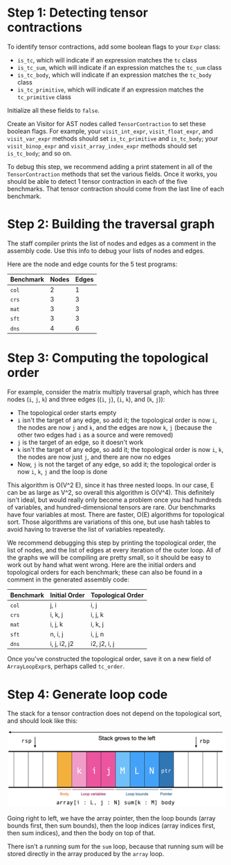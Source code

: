 

# Step 1: Detecting tensor contractions

To identify tensor contractions, add some boolean flags to your
`Expr` class:

- `is_tc`, which will indicate if an expression matches the `tc` class
- `is_tc_sum`, which will indicate if an expression matches the
  `tc_sum` class
- `is_tc_body`, which will indicate if an expression matches the
  `tc_body` class
- `is_tc_primitive`, which will indicate if an expression matches the
  `tc_primitive` class

Initialize all these fields to `false`.

Create an Visitor for AST nodes called `TensorContraction` to set these
boolean flags. For example, your `visit_int_expr`, `visit_float_expr`, and
`visit_var_expr` methods should set `is_tc_primitive` and `is_tc_body`; your
`visit_binop_expr` and `visit_array_index_expr` methods should set
`is_tc_body`; and so on.

To debug this step, we recommend adding a print statement in all of
the `TensorContraction` methods that set the various fields. Once it
works, you should be able to detect 1 tensor contraction in each of
the five benchmarks. That tensor contraction should come from the last
line of each benchmark.


# Step 2: Building the traversal graph

The staff compiler prints the list of nodes and edges as a comment in the
assembly code. Use this info to debug your lists of nodes and edges.

Here are the node and edge counts for the 5 test programs:

| Benchmark | Nodes | Edges |
|-----------|-------|-------|
| `col`     | 2     | 1     |
| `crs`     | 3     | 3     |
| `mat`     | 3     | 3     |
| `sft`     | 3     | 3     |
| `dns`     | 4     | 6     |


# Step 3: Computing the topological order

For example, consider the matrix multiply traversal graph, which has
three nodes (`i`, `j`, `k`) and three edges ((`i`, `j`), (`i`, `k`),
and (`k`, `j`)):

- The topological order starts empty
- `i` isn't the target of any edge, so add it; the topological order
  is now `i`, the nodes are now `j` and `k`, and the edges are now
  `k`, `j` (because the other two edges had `i` as a source and were
  removed)
- `j` is the target of an edge, so it doesn't work
- `k` isn't the target of any edge, so add it; the topological order
  is now `i`, `k`, the nodes are now just `j`, and there are now no
  edges
- Now, `j` is not the target of any edge, so add it; the topological
  order is now `i`, `k`, `j` and the loop is done

This algorithm is O(V^2 E), since it has three nested loops. In our
case, E can be as large as V^2, so overall this algorithm is O(V^4).
This definitely isn't ideal, but would really only become a problem
once you had hundreds of variables, and hundred-dimensional tensors
are rare. Our benchmarks have four variables at most. There are
faster, O(E) algorithms for topological sort. Those algorithms are
variations of this one, but use hash tables to avoid having to
traverse the list of variables repeatedly.

We recommend debugging this step by printing the topological order,
the list of nodes, and the list of edges at every iteration of the
outer loop. All of the graphs we will be compiling are pretty small,
so it should be easy to work out by hand what went wrong. Here are the
initial orders and topological orders for each benchmark; these can
also be found in a comment in the generated assembly code:

| Benchmark | Initial Order | Topological Order |
|-----------|---------------|-------------------|
| `col`     | j, i          | i, j              |
| `crs`     | i, k, j       | i, j, k           |
| `mat`     | i, j, k       | i, k, j           |
| `sft`     | n, i, j       | i, j, n           |
| `dns`     | i, j, i2, j2  | i2, j2, i, j      |

Once you've constructed the topological order, save it on a new field
of `ArrayLoopExpr`s, perhaps called `tc_order`.


# Step 4: Generate loop code

The stack for a tensor contraction does not depend on the topological
sort, and should look like this:

![The stack configuration for tensor contraction](contract-stack.png)

Going right to left, we have the array pointer, then the
loop bounds (array bounds first, then sum bounds), then the loop
indices (array indices first, then sum indices), and then the body on
top of that.

There isn't a running sum for the `sum` loop, because that running sum
will be stored directly in the array produced by the `array` loop.

